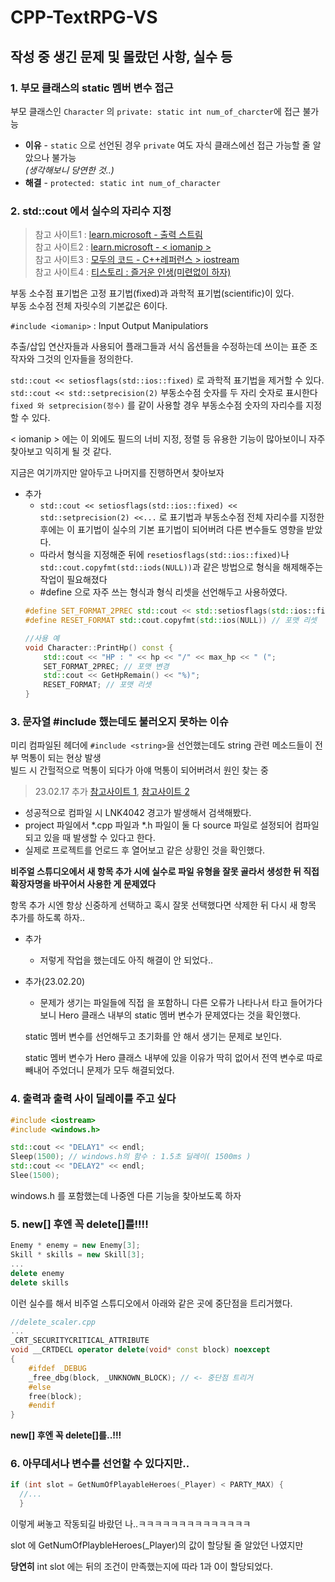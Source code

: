 # CPP-TextRPG-VS

## 작성 중 생긴 문제 및 몰랐던 사항, 실수 등
### 1. 부모 클래스의 static 멤버 변수 접근
부모 클래스인 `Character` 의 `private: static int num_of_charcter`에 접근 불가능
- **이유** - `static` 으로 선언된 경우 `private` 여도 자식 클래스에선 접근 가능할 줄 알았으나 불가능  
_(생각해보니 당연한 것..)_
- **해결** - `protected: static int num_of_character`

### 2. std::cout 에서 실수의 자리수 지정
> 참고 사이트1 : [learn.microsoft - 출력 스트림](https://learn.microsoft.com/ko-kr/cpp/standard-library/ios-functions?view=msvc-170#fixed)  
참고 사이트2 : [learn.microsoft - < iomanip >](https://learn.microsoft.com/ko-kr/cpp/standard-library/iomanip?view=msvc-170)  
참고 사이트3 : [모두의 코드 - C++레퍼런스 > iostream](https://modoocode.com/143)  
참고 사이트4 : [티스토리 : 즐거운 인생(미련없이 하자)](https://doitnow-man.tistory.com/234)

부동 소수점 표기법은 고정 표기법(fixed)과 과학적 표기법(scientific)이 있다.  
부동 소수점 전체 자릿수의 기본값은 6이다.

`#include <iomanip>` : Input Output Manipulatiors

추출/삽입 연산자들과 사용되어 플래그들과 서식 옵션들을 수정하는데 쓰이는 표준 조작자와 그것의 인자들을 정의한다.

`std::cout << setiosflags(std::ios::fixed)` 로 과학적 표기법을 제거할 수 있다.  
`std::cout << std::setprecision(2)` 부동소수점 숫자를  두 자리 숫자로 표시한다  
`fixed 와 setprecision(정수)` 를 같이 사용할 경우 부동소수점 숫자의 자리수를 지정할 수 있다.

< iomanip > 에는 이 외에도 필드의 너비 지정, 정렬 등 유용한 기능이 많아보이니 자주 찾아보고 익히게 될 것 같다.

지금은 여기까지만 알아두고 나머지를 진행하면서 찾아보자

- 추가
    - `std::cout << setiosflags(std::ios::fixed) << std::setprecision(2) <<...` 로 표기법과 부동소수점 전체 자리수를 지정한 후에는 이 표기법이 실수의 기본 표기법이 되어버려 다른 변수들도 영향을 받았다.
    - 따라서 형식을 지정해준 뒤에 `resetiosflags(std::ios::fixed)`나 `std::cout.copyfmt(std::iods(NULL))`과 같은 방법으로 형식을 해제해주는 작업이 필요해졌다
    - #define 으로 자주 쓰는 형식과 형식 리셋을 선언해두고 사용하였다.
    ```cpp
    #define SET_FORMAT_2PREC std::cout << std::setiosflags(std::ios::fixed) << std::setprecision(2) // 소수점 2자리 포맷
    #define RESET_FORMAT std::cout.copyfmt(std::ios(NULL)) // 포맷 리셋

    //사용 예
    void Character::PrintHp() const {
        std::cout << "HP : " << hp << "/" << max_hp << " (";
        SET_FORMAT_2PREC; // 포맷 변경
        std::cout << GetHpRemain() << "%)";
        RESET_FORMAT; // 포맷 리셋 
    }
    ```

### 3. 문자열 #include 했는데도 불러오지 못하는 이슈
미리 컴파일된 헤더에 `#include <string>`을 선언했는데도 string 관련 메소드들이 전부 먹통이 되는 현상 발생  
빌드 시 간헐적으로 먹통이 되다가 아얘 먹통이 되어버려서 원인 찾는 중  
> 23.02.17 추가 [참고사이트 1](https://dh8607.tistory.com/191), [참고사이트 2](http://stackoverflow.com/questions/3695174/visual-studio-2010s-strange-warning-lnk4042)

- 성공적으로 컴파일 시 LNK4042 경고가 발생해서 검색해봤다.
- project 파일에서 *.cpp 파일과 *.h 파일이 둘 다 source 파일로 설정되어 컴파일되고 있을 때 발생할 수 있다고 한다.
- 실제로 프로젝트를 언로드 후 열어보고 같은 상황인 것을 확인했다.

**비주얼 스튜디오에서 새 항목 추가 시에 실수로 파일 유형을 잘못 골라서 생성한 뒤 직접 확장자명을 바꾸어서 사용한 게 문제였다**

항목 추가 시엔 항상 신중하게 선택하고 혹시 잘못 선택했다면 삭제한 뒤 다시 새 항목 추가를 하도록 하자..

- 추가
    - 저렇게 작업을 했는데도 아직 해결이 안 되었다..

- 추가(23.02.20)
    - 문제가 생기는 파일들에 직접 <string>을 포함하니 다른 오류가 나타나서 타고 들어가다보니
    Hero 클래스 내부의 static 멤버 변수가 문제였다는 것을 확인했다.

    static 멤버 변수를 선언해두고 초기화를 안 해서 생기는 문제로 보인다.

    static 멤버 변수가 Hero 클래스 내부에 있을 이유가 딱히 없어서 전역 변수로 따로 빼내어 주었더니 문제가 모두 해결되었다.


### 4. 출력과 출력 사이 딜레이를 주고 싶다
```cpp
#include <iostream>
#include <windows.h>

std::cout << "DELAY1" << endl;
Sleep(1500); // windows.h의 함수 : 1.5초 딜레이( 1500ms )
std::cout << "DELAY2" << endl;
Slee(1500);
```
windows.h 를 포함했는데 나중엔 다른 기능을 찾아보도록 하자


### 5. new[] 후엔 꼭 delete[]를!!!!
```cpp
Enemy * enemy = new Enemy[3];
Skill * skills = new Skill[3];
...
delete enemy
delete skills
```
이런 실수를 해서 비주얼 스튜디오에서 아래와 같은 곳에 중단점을 트리거했다.
```cpp
//delete_scaler.cpp 
...
_CRT_SECURITYCRITICAL_ATTRIBUTE
void __CRTDECL operator delete(void* const block) noexcept
{
    #ifdef _DEBUG
    _free_dbg(block, _UNKNOWN_BLOCK); // <- 중단점 트리거
    #else 
    free(block);
    #endif
}
```
**new[] 후엔 꼭 delete[]를..!!!**


### 6. 아무데서나 변수를 선언할 수 있다지만..
  ```cpp
  if (int slot = GetNumOfPlayableHeroes(_Player) < PARTY_MAX) {
    //...
    }
```
이렇게 써놓고 작동되길 바랐던 나..ㅋㅋㅋㅋㅋㅋㅋㅋㅋㅋㅋㅋㅋㅋ

slot 에 GetNumOfPlaybleHeroes(_Player)의 값이 할당될 줄 알았던 나였지만

**당연히** int slot 에는 뒤의 조건이 만족했는지에 따라 1과 0이 할당되었다.
